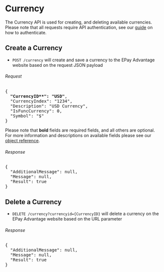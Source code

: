 Currency
============

The Currency API is used for creating, and deleting available currencies. Please note that all requests require API authentication, see our [guide](Token.md) on how to authenticate.

Create a Currency
--------------------

* `POST /currency` will create and save a currency to the EPay Advantage website based on the request JSON payload

###### Request
<pre>
{
  <b>"CurrencyID**": "USD"</b>,
  "CurrencyIndex": "1234",
  "Description": "USD Currency",
  "IsFuncCurrency": 0,
  "Symbol": "$"
}
</pre>

Please note that **bold** fields are required fields, and all others are optional. For more information and descriptions on available fields please see our [object reference](../Objects/Currency.md).

###### Response
<pre>
{
  "AdditionalMessage": null,
  "Message": null,
  "Result": true
}
</pre>

Delete a Currency
--------------------

* `DELETE /currency?currencyid={CurrencyID}` will delete a currency on the EPay Advantage website based on the URL parameter

###### Response
<pre>
{
  "AdditionalMessage": null,
  "Message": null,
  "Result": true
}
</pre>
